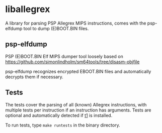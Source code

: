# liballegrex

A library for parsing PSP Allegrex MIPS instructions, comes with the psp-elfdump tool to dump (E)BOOT.BIN files.

## psp-elfdump
PSP (E)BOOT.BIN Elf MIPS dumper tool loosely based on https://github.com/simonlindholm/sm64tools/tree/disasm-objfile

psp-elfdump recognizes encrypted EBOOT.BIN files and automatically decrypts them if necessary.

## Tests
The tests cover the parsing of all (known) Allegrex instructions, with multiple tests per instruction if an instruction has arguments.
Tests are optional and automatically detected if [t1](https://github.com/DaemonTsun/t1/) is installed.

To run tests, type `make runtests` in the binary directory.
